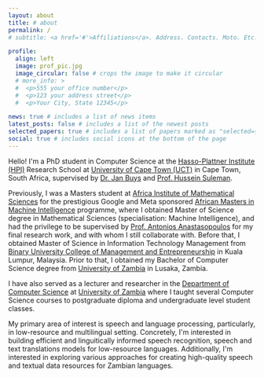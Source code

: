 ```yaml
---
layout: about
title: # about
permalink: /
# subtitle: <a href='#'>Affiliations</a>. Address. Contacts. Moto. Etc.

profile:
  align: left
  image: prof_pic.jpg
  image_circular: false # crops the image to make it circular
  # more_info: >
  #  <p>555 your office number</p>
  #  <p>123 your address street</p>
  #  <p>Your City, State 12345</p>

news: true # includes a list of news items
latest_posts: false # includes a list of the newest posts
selected_papers: true # includes a list of papers marked as "selected={true}"
social: true # includes social icons at the bottom of the page
---
```


Hello! I'm a PhD student in Computer Science at the [Hasso-Plattner Institute (HPI)](https://hpi.de/en/research/cooperations-partners/research-schools/university-of-cape-town.html) Research School at [University of Cape Town (UCT)](https://sit.uct.ac.za/department-computer-science) in Cape Town, South Africa, supervised by [Dr. Jan Buys](https://www.janmbuys.com) and  [Prof. Hussein Suleman](http://www.husseinsspace.com). <!--I am working on building efficient speech processing models for low-resource languages. who are coordinators of the [Digital Libraries Lab](http://dl.cs.uct.ac.za) and [UCT Natural Language Processing Group](https://www.janmbuys.com/uctnlp/index.html) respectively.-->

Previously, I was a Masters student at [Africa Institute of Mathematical Sciences](https://aims.ac.rw) for the prestigious Google and Meta sponsored [African Masters in Machine Intelligence](https://aimsammi.org) programme, where I obtained Master of Science degree in Mathematical Sciences (specialisation: Machine Intelligence), and had the privilege to be supervised by [Prof. Antonios Anastasopoulos](https://cs.gmu.edu/~antonis/author/antonios-anastasopoulos/) for my final research work, and with whom I still collaborate with. Before that, I obtained Master of Science in Information Technology Management from [Binary University College of Management and Entrepreneurship](https://binary.edu.my) in Kuala Lumpur, Malaysia. Prior to that, I obtained my Bachelor of Computer Science degree from [University of Zambia](https://www.unza.zm/schools/natural-sciences/departments/computer-science) in Lusaka, Zambia.

I have also served as a lecturer and researcher in the [Department of Computer Science](https://www.unza.zm/schools/natural-sciences/departments/computer-science) at [University of Zambia](https://www.unza.zm) where I taught several Computer Science courses to postgraduate diploma and undergraduate level student classes.

My primary area of interest is speech and language processing, particularly, in low-resource and multilingual setting. Concretely, I'm interested in building efficient and linguitically informed speech recognition, speech and text translations models for low-resource languages. Additionally, I'm interested in exploring various approaches for creating high-quality speech and textual data resources for Zambian languages.
